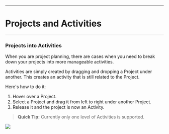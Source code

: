 ****
# Projects and Activities
---

###  Projects into Activities
When you are project planning, there are cases when you need to break down your projects into more manageable activities. 

Activities are simply created by dragging and dropping a Project under another. This creates an activity that is still related to the Project.

Here's how to do it:

1. Hover over a Project.
2. Select a Project and drag it from left to right under another Project.
3. Release it and the project is now an Activity.

> **Quick Tip:**
Currently only one level of Activities is supported.

![](https://lh3.googleusercontent.com/5V4KZt7ujO2B2eD18ohvyaIJ5YHTC8P0pOwHVGc2HZxCIdyWvpa_m1yc-WSGCR3oRcczqpRuzp5Jei-xL38OlrBT8oxxD5ovTtH-CCwRSixogeQIx4WufcUFLBtR2Zm3xiygg93w)


